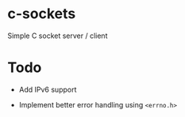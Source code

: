 # c-sockets
Simple C socket server / client

# Todo

- Add IPv6 support

- Implement better error handling using `<errno.h>`
